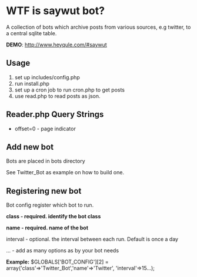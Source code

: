 WTF is saywut bot?
==================
A collection of bots which archive posts from various sources, e.g twitter, to a central sqlite table. 

**DEMO**: <http://www.heyqule.com/#saywut>

Usage
-----
1. set up includes/config.php
2. run install.php
3. set up a cron job to run cron.php to get posts
4. use read.php to read posts as json.

## Reader.php Query Strings
+ offset=0 - page indicator

Add new bot
-----------
Bots are placed in bots directory

See Twitter_Bot as example on how to build one.


Registering new bot
-------------------
Bot config register which bot to run.

**class - required. identify the bot class**

**name - required. name of the bot**

interval - optional. the interval between each run.  Default is once a day

...  - add as many options as by your bot needs


**Example:**
$GLOBALS['BOT_CONFIG'][2] = array('class'=>'Twitter_Bot','name'=>'Twitter', 'interval'=>15...);



